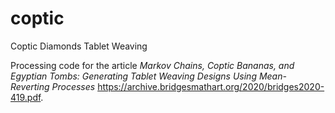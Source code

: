 # coptic
Coptic Diamonds Tablet Weaving

Processing code for the article _Markov Chains, Coptic Bananas, and Egyptian Tombs: Generating Tablet Weaving Designs Using Mean-Reverting Processes_ <https://archive.bridgesmathart.org/2020/bridges2020-419.pdf>.
